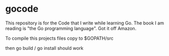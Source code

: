 # gocode

This repository is for the Code that I write while learning Go. The book I am reading is "the Go programming language". Got it off Amazon.

To compile this projects files copy to $GOPATH/src

then go build / go install should work


